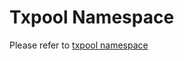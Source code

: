 # Txpool Namespace

Please refer to [txpool namespace](https://geth.ethereum.org/docs/rpc/ns-txpool)